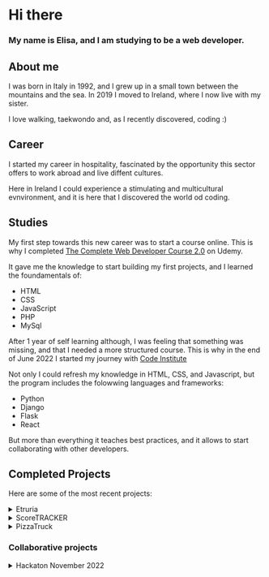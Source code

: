 # Hi there

### My name is Elisa, and I am studying to be a web developer.

## About me

I was born in Italy in 1992, and I grew up in a small town between the mountains and the sea.
In 2019 I moved to Ireland, where I now live with my sister.  


I love walking, taekwondo and, as I recently discovered, coding :)


## Career

I started my career in hospitality, fascinated by the opportunity this sector offers to work abroad and live diffent cultures.


Here in Ireland I could experience a stimulating and multicultural evnvironment, and it is here that I discovered the world od coding.

## Studies

My first step towards this new career was to start a course online. This is why I completed 
[The Complete Web Developer Course 2.0](https://www.udemy.com/course/the-complete-web-developer-course-2/) on Udemy.

It gave me the knowledge to start building my first projects, and I learned the foundamentals of:
- HTML
- CSS
- JavaScript
- PHP
- MySql


After 1 year of self learning although, I was feeling that something was missing, and that I needed a more structured course. This is why in the end of June 2022 I started my journey with [Code Institute](https://codeinstitute.net/global/)


Not only I could refresh my knowledge in HTML, CSS, and Javascript, but the program includes the folowwing languages and frameworks:
- Python
- Django
- Flask
- React

But more than everything it teaches best practices, and it allows to start collaborating with other developers.

## Completed Projects

Here are some of the most recent projects:

<details>
<summary>Etruria</summary>

This was my first project for the Code Institute course, and it was built just with HTML and CSS. 

This projects is an important part of my learning, since for the first time I had to write documentation and test my website.


[Live website](https://elisacch.github.io/etruria/)

[Git repository](https://github.com/EliSacch/etruria)

</details>

<details>
<summary>ScoreTRACKER</summary>

This was my second project for the Code Institute course, and it was built using HTML, CSS and JavaScript. 

This second project was so much fun to build, because it is focused on JavaScript.


[Live website](https://elisacch.github.io/score-tracker/)

[Git repository](https://github.com/EliSacch/score-tracker.git)

</details>

<details>
<summary>PizzaTruck</summary>

A command line application that runs on a mock terminal hosted on Heroku.
The purpose of this program is to manage the user ordering process.

[Live website](https://pizza-truck.herokuapp.com/)

[Git repository](https://github.com/EliSacch/PizzaTruck.git)

</details>

### Collaborative projects

<details>
<summary>Hackaton November 2022</summary>

A command line application that runs on a mock terminal hosted on Heroku.
The purpose of this program is to manage the user ordering process.

[Live website](https://elisacch.github.io/time-signature/index.html)

[Git repository](https://github.com/EliSacch/time-signature.git)

</details>






